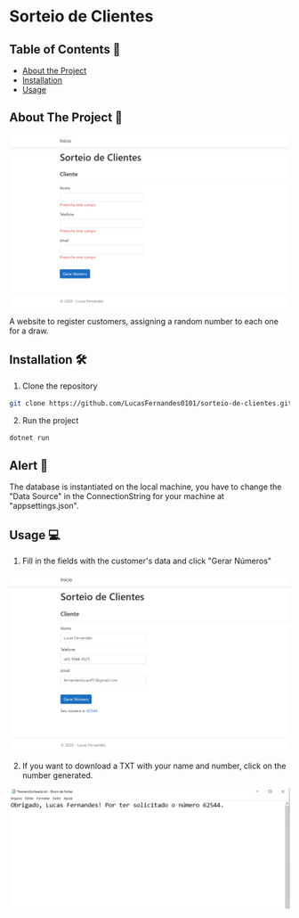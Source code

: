 # Sorteio de Clientes

## Table of Contents 📌

* [About the Project](#about-the-project)
* [Installation](#Installation)
* [Usage](#usage)
 
 
## About The Project 📝

![inicio](https://github.com/LucasFernandes0101/sorteio-de-clientes/blob/master/images/inicio.png)

A website to register customers, assigning a random number to each one for a draw.

## Installation 🛠️

1. Clone the repository
```sh
git clone https://github.com/LucasFernandes0101/sorteio-de-clientes.git
```
2. Run the project
```sh
dotnet run

```
## Alert 🚨

The database is instantiated on the local machine, you have to change the "Data Source" in the ConnectionString for your machine at "appsettings.json".


## Usage 💻

1. Fill in the fields with the customer's data and click "Gerar Números"

![preenchido](https://github.com/LucasFernandes0101/sorteio-de-clientes/blob/master/images/campos-preenchidos.png)

2. If you want to download a TXT with your name and number, click on the number generated.

![archivetxt](https://github.com/LucasFernandes0101/sorteio-de-clientes/blob/master/images/numerosorteadotxt.png)
